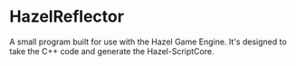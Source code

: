 # HazelReflector
A small program built for use with the Hazel Game Engine. It's designed to take the C++ code and generate the Hazel-ScriptCore.
